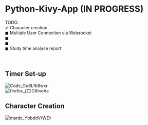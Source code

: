 # Python-Kivy-App (IN PROGRESS) <br />
TODO:<br />
✔ Character creation<br />
◼ Multiple User Connection via Websocket<br />
◼<br />
◼<br />
◼ Study time analyse report <br />
<br /><br />
## Timer Set-up <br />
![Code_Ou6Lfb8wxr](https://github.com/asanguine/Python-Kivy-App/assets/54071079/1fd37ba4-20b2-4660-ab59-d4d2fb555c0e)
<br />
![firefox_jZ2CKtveha](https://github.com/asanguine/Python-Kivy-App/assets/54071079/c02c41c1-fe96-434b-8af8-7537f380542c)
<br />
## Character Creation <br />
![msrdc_YbbddVrWDl](https://github.com/asanguine/Python-Kivy-App/assets/54071079/5a7ee83f-837c-4d11-b96c-6e2f55076f18)
<br /><br />
